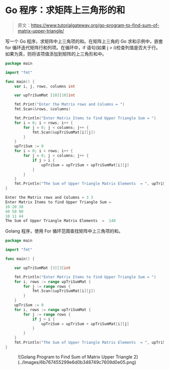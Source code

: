 # Go 程序：求矩阵上三角形的和

> 原文：<https://www.tutorialgateway.org/go-program-to-find-sum-of-matrix-upper-triangle/>

写一个 Go 程序，求矩阵中上三角项的和。在矩阵上三角的 Go 求和示例中，嵌套 for 循环迭代矩阵行和列项。在循环中，if 语句(如果 j > i)检查列值是否大于行。如果为真，则将该项值添加到矩阵的上三角形和中。

```go
package main

import "fmt"

func main() {
    var i, j, rows, columns int

    var upTriSumMat [10][10]int

    fmt.Print("Enter the Matrix rows and Columns = ")
    fmt.Scan(&rows, &columns)

    fmt.Println("Enter Matrix Items to find Upper Triangle Sum = ")
    for i = 0; i < rows; i++ {
        for j = 0; j < columns; j++ {
            fmt.Scan(&upTriSumMat[i][j])
        }
    }
    upTriSum := 0
    for i = 0; i < rows; i++ {
        for j = 0; j < columns; j++ {
            if j > i {
                upTriSum = upTriSum + upTriSumMat[i][j]
            }
        }
    }
    fmt.Println("The Sum of Upper Triangle Matrix Elements  = ", upTriSum)
}
```

```go
Enter the Matrix rows and Columns = 3 3
Enter Matrix Items to find Upper Triangle Sum = 
10 20 30
40 50 90
10 11 44
The Sum of Upper Triangle Matrix Elements  =  140
```

Golang 程序，使用 For 循环范围查找矩阵中上三角项的和。

```go
package main

import "fmt"

func main() {

    var upTriSumMat [3][3]int

    fmt.Println("Enter Matrix Items to find Upper Triangle Sum = ")
    for i, rows := range upTriSumMat {
        for j := range rows {
            fmt.Scan(&upTriSumMat[i][j])
        }
    }
    upTriSum := 0
    for i, rows := range upTriSumMat {
        for j := range rows {
            if j > i {
                upTriSum = upTriSum + upTriSumMat[i][j]
            }
        }
    }
    fmt.Println("The Sum of Upper Triangle Matrix Elements  = ", upTriSum)
}
```

<figure class="wp-block-image size-large">![Golang Program to Find Sum of Matrix Upper Triangle 2](../Images/6b767455299e6d0b348749c7609d0e05.png)</figure>